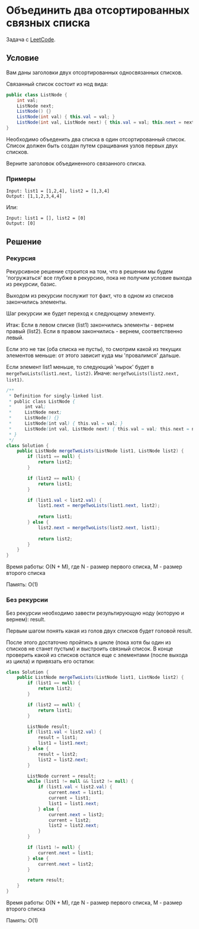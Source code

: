 # Объединить два отсортированных связных списка

Задача с [LeetCode](https://leetcode.com/problems/merge-two-sorted-lists/description/).

## Условие

Вам даны заголовки двух отсортированных односвязанных списков.

Связанный список состоит из нод вида:

```java
public class ListNode {
    int val;
    ListNode next;
    ListNode() {}
    ListNode(int val) { this.val = val; }
    ListNode(int val, ListNode next) { this.val = val; this.next = next; }
}
```

Необходимо объеденить два списка в один отсортированный список. Список должен быть создан путем сращивания узлов первых двух списков.

Верните заголовок объединенного связанного списка.

### Примеры

```text
Input: list1 = [1,2,4], list2 = [1,3,4]
Output: [1,1,2,3,4,4]
```

Или:

```text
Input: list1 = [], list2 = [0]
Output: [0]
```

## Решение

### Рекурсия

Рекурсивное решение строится на том, что в решении мы будем 'погружаться' все глубже в рекурсию, пока не получим условие выхода из рекурсии, базис.

Выходом из рекурсии послужит тот факт, что в одном из списков закончились элементы.

Шаг рекурсии же будет переход к следующему элементу.

Итак:
Если в левом списке (list1) закончились элементы - вернем правый (list2).
Если в правом закончились - вернем, соответственно левый.

Если это не так (оба списка не пусты), то смотрим какой из текущих элементов меньше: от этого зависит куда мы 'провалимся' дальше.

Если элемент list1 меньше, то следующий 'нырок' будет в `mergeTwoLists(list1.next, list2)`. Иначе: `mergeTwoLists(list2.next, list1)`.

```java
/**
 * Definition for singly-linked list.
 * public class ListNode {
 *     int val;
 *     ListNode next;
 *     ListNode() {}
 *     ListNode(int val) { this.val = val; }
 *     ListNode(int val, ListNode next) { this.val = val; this.next = next; }
 * }
 */
class Solution {
    public ListNode mergeTwoLists(ListNode list1, ListNode list2) {
        if (list1 == null) {
            return list2;
        } 

        if (list2 == null) {
            return list1;
        }

        if (list1.val < list2.val) {
            list1.next = mergeTwoLists(list1.next, list2);
            
            return list1;
        } else {
            list2.next = mergeTwoLists(list2.next, list1);
            
            return list2;
        }
    }
}
```

Время работы: O(N + M), где N - размер первого списка, M - размер второго списка

Память: O(1)

### Без рекурсии

Без рекурсии необходимо завести результирующую ноду (которую и вернем): result.

Первым шагом понять какая из голов двух списков будет головой result.

После этого достаточно пройтись в цикле (пока хотя бы один из списков не станет пустым) и выстроить связный список.
В конце проверить какой из списков остался еще с элементами (после выхода из цикла) и привязать его остатки:

```java
class Solution {
    public ListNode mergeTwoLists(ListNode list1, ListNode list2) {
        if (list1 == null) {
            return list2;
        }

        if (list2 == null) {
            return list1;
        }

        ListNode result;
        if (list1.val < list2.val) {
            result = list1;
            list1 = list1.next;
        } else {
            result = list2;
            list2 = list2.next;
        }  

        ListNode current = result;
        while (list1 != null && list2 != null) {
            if (list1.val < list2.val) {
                current.next = list1;
                current = list1;
                list1 = list1.next;
            } else {
                current.next = list2;
                current = list2;
                list2 = list2.next;
            }
        }

        if (list1 != null) {
            current.next = list1;
        } else {
            current.next = list2;
        }

        return result;
    }
}
```

Время работы: O(N + M), где N - размер первого списка, M - размер второго списка

Память: O(1)
